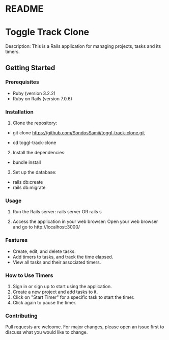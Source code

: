 # README

# Toggle Track Clone

Description: This is a Rails application for managing projects, tasks and its timers.

## Getting Started

### Prerequisites

- Ruby (version 3.2.2)
- Ruby on Rails (version 7.0.6)

### Installation

1. Clone the repository:

- git clone https://github.com/SondosSamii/toggl-track-clone.git

- cd toggl-track-clone

2. Install the dependencies:

- bundle install

3. Set up the database:

- rails db:create
- rails db:migrate

### Usage

1. Run the Rails server:
rails server OR rails s

2. Access the application in your web browser:
Open your web browser and go to http://localhost:3000/

### Features

- Create, edit, and delete tasks.
- Add timers to tasks, and track the time elapsed.
- View all tasks and their associated timers.

### How to Use Timers

1. Sign in or sign up to start using the application.
2. Create a new project and add tasks to it.
3. Click on "Start Timer" for a specific task to start the timer.
4. Click again to pause the timer.

### Contributing

Pull requests are welcome. For major changes, please open an issue first to discuss what you would like to change.
